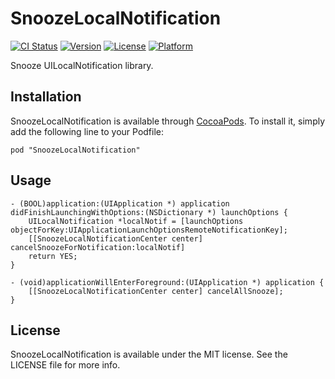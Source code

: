 # SnoozeLocalNotification

[![CI Status](http://img.shields.io/travis/azu/SnoozeLocalNotification.svg?style=flat)](https://travis-ci.org/azu/SnoozeLocalNotification)
[![Version](https://img.shields.io/cocoapods/v/SnoozeLocalNotification.svg?style=flat)](http://cocoadocs.org/docsets/SnoozeLocalNotification)
[![License](https://img.shields.io/cocoapods/l/SnoozeLocalNotification.svg?style=flat)](http://cocoadocs.org/docsets/SnoozeLocalNotification)
[![Platform](https://img.shields.io/cocoapods/p/SnoozeLocalNotification.svg?style=flat)](http://cocoadocs.org/docsets/SnoozeLocalNotification)

Snooze UILocalNotification library.

## Installation

SnoozeLocalNotification is available through [CocoaPods](http://cocoapods.org). To install
it, simply add the following line to your Podfile:

    pod "SnoozeLocalNotification"


## Usage

``` objc
- (BOOL)application:(UIApplication *) application didFinishLaunchingWithOptions:(NSDictionary *) launchOptions {
    UILocalNotification *localNotif = [launchOptions objectForKey:UIApplicationLaunchOptionsRemoteNotificationKey];
    [[SnoozeLocalNotificationCenter center] cancelSnoozeForNotification:localNotif]
    return YES;
}

- (void)applicationWillEnterForeground:(UIApplication *) application {
    [[SnoozeLocalNotificationCenter center] cancelAllSnooze];
}
```

## License

SnoozeLocalNotification is available under the MIT license. See the LICENSE file for more info.

